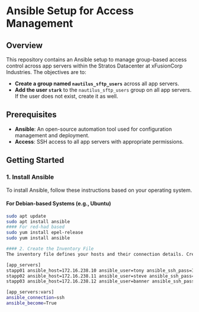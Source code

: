 # Ansible Setup for Access Management

## Overview

This repository contains an Ansible setup to manage group-based access control across app servers within the Stratos Datacenter at xFusionCorp Industries. The objectives are to:

- **Create a group named `nautilus_sftp_users`** across all app servers.
- **Add the user `stark`** to the `nautilus_sftp_users` group on all app servers. If the user does not exist, create it as well.

## Prerequisites

- **Ansible**: An open-source automation tool used for configuration management and deployment.
- **Access**: SSH access to all app servers with appropriate permissions.

## Getting Started

### 1. Install Ansible

To install Ansible, follow these instructions based on your operating system.

#### For Debian-based Systems (e.g., Ubuntu)

```bash
sudo apt update
sudo apt install ansible
#### For red-had based 
sudo yum install epel-release
sudo yum install ansible

#### 2. Create the Inventory File
The inventory file defines your hosts and their connection details. Create a file named inventory.ini with the following content:

[app_servers]
stapp01 ansible_host=172.16.238.10 ansible_user=tony ansible_ssh_pass=Ir0nM@n ansible_become_pass=Ir0nM@n
stapp02 ansible_host=172.16.238.11 ansible_user=steve ansible_ssh_pass=Am3ric@ ansible_become_pass=Am3ric@
stapp03 ansible_host=172.16.238.12 ansible_user=banner ansible_ssh_pass=BigGr33n ansible_become_pass=BigGr33n

[app_servers:vars]
ansible_connection=ssh
ansible_become=True




